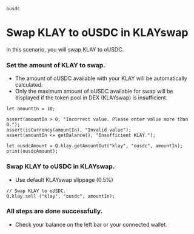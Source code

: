 ```meta-Currency
ousdc
```

# Swap KLAY to oUSDC in KLAYswap

In this scenario, you will swap KLAY to oUSDC.

### Set the amount of KLAY to swap.

- The amount of oUSDC available with your KLAY will be automatically calculated.
- Only the maximum amount of oUSDC available for swap will be displayed if the token pool in DEX (KLAYswap) is insufficient.

```input-Dynamic KLAY
let amountIn = 10;
```

```input-Verify
assert(amountIn > 0, "Incorrect value. Please enter value more than 0.");
assert(isCurrency(amountIn), "Invalid value");
assert(amountIn <= getBalance(), "Insufficient KLAY.");
```

```output-Dynamic oUSDC
let ousdcAmount = Q.klay.getAmountOut("klay", "ousdc", amountIn);
print(ousdcAmount);
```

### Swap KLAY to oUSDC in KLAYswap.

- Use default KLAYswap slippage (0.5%)

```taster
// Swap KLAY to oUSDC.
Q.klay.sell ("klay", "ousdc", amountIn);
```

### All steps are done successfully.

- Check your balance on the left bar or your connected wallet.
